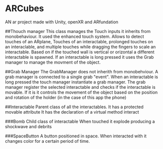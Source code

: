 # ARCubes
 AN ar project made with Unity, openXR and ARfundation


##Thouch manager
This class manages the Touch inputs it inherits from monobehaviour. It used the enhanced touch system. 
Allows to detect touches of an ARplane, Touches of an interactable, prolonged touches on an interaclable, and multiple touches while dragging the fingers to scale an interactable. Based on if the touched wall is vertical or orizontal a different interactable is spawned. 
If an interactable is long pressed it uses the Grab manager to manage the movment of the object.

##Grab Manager
The GrabManager does not inherith from monobehviour. A grab manager is connected to a single grab "event". When an interactable is long pressed the touch manager instantiate a grab manager. 
The grab manager register the selected interactable and checks if the interactable is movable. If it is it controls the movement of the object based on the position and rotation of the holder
(in the case of this app the phone)

##Interactable
Parent class of all the interactables. 
It has a protected movable attribute 
It has the declaration of a virtual method interact

###Bomb
Child class of interactable
When touched it explode producing a shockwave and debrits

###SpaceButton
A button positioned in space. When interacted with it changes color for a certain period of time. 
